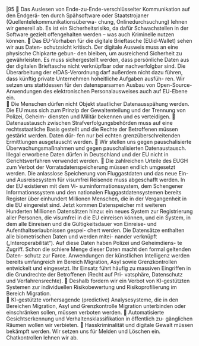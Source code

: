 |95 
 Das Auslesen von Ende-zu-Ende-verschlüsselter Kommunikation auf den Endgerä-
ten durch Spähsoftware oder Staatstrojaner (Quellentelekommunikationsüberwa-
chung, Onlinedurchsuchung) lehnen wir generell ab. Es ist ein Sicherheitsrisiko, da 
dafür Schwachstellen in der Software gezielt offengehalten werden – was auch 
Kriminelle nutzen können. 
 Das EU-Vorhaben für die digitale Brieftasche (EUid-Wallet) sehen wir aus Daten-
schutzsicht kritisch. Der digitale Ausweis muss an eine physische Chipkarte gebun-
den bleiben, um ausreichend Sicherheit zu gewährleisten. Es muss sichergestellt 
werden, dass persönliche Daten aus der digitalen Brieftasche nicht verknüpfbar 
oder nachverfolgbar sind. Die Überarbeitung der eIDAS-Verordnung darf außerdem 
nicht dazu führen, dass künftig private Unternehmen hoheitliche Aufgaben ausfüh-
ren. Wir setzen uns stattdessen für den datensparsamen Ausbau von Open-Source-
Anwendungen des elektronischen Personalausweises auch auf EU-Ebene ein.  
 Die Menschen dürfen nicht Objekt staatlicher Datenausspähung werden. Die EU 
muss sich zum Prinzip der Gewaltenteilung und der Trennung von Polizei, Geheim-
diensten und Militär bekennen und es verteidigen. 
 Datenaustausch zwischen Strafverfolgungsbehörden muss auf eine rechtsstaatliche 
Basis gestellt und die Rechte der Betroffenen müssen gestärkt werden. Daten dür-
fen nur bei echten grenzüberschreitenden Ermittlungen ausgetauscht werden. 
 Wir stellen uns gegen pauschalisierte Überwachungsmaßnahmen und gegen 
pauschalisierten Datenaustausch. Illegal erworbene Daten dürfen in Deutschland 
und der EU nicht in Gerichtsverfahren verwendet werden. 
 Die zahlreichen Urteile des EUGH zum Verbot der Vorratsdatenspeicherung müssen 
endlich umgesetzt werden. 
Die anlasslose Speicherung von Fluggastdaten und das neue Ein- und Ausreisesystem 
für visumfrei Reisende muss abgeschafft werden. In der EU existieren mit dem Vi-
suminformationssystem, dem Schengener Informationssystem und den nationalen 
Fluggastdatensystemen bereits Register über einhundert Millionen Menschen, die in 
der Vergangenheit in die EU eingereist sind. Jetzt kommen Datenspeicher mit weiteren 
Hunderten Millionen Datensätzen hinzu: ein neues System zur Registrierung aller 
Personen, die visumfrei in die EU einreisen können, und ein System, in dem alle 
Einreisen und die Gültigkeitsdauer von Einreise- und Aufenthaltserlaubnissen gespei-
chert werden. Die Datensätze enthalten alle biometrischen Daten und werden mitei-
nander verknüpft („Interoperabilität“). Auf diese Daten haben Polizei und Geheimdiens-
te Zugriff. Schon die schiere Menge dieser Daten macht den formal geltenden Daten-
schutz zur Farce. 
Anwendungen der künstlichen Intelligenz werden bereits umfangreich im Bereich 
Migration, Asyl sowie Grenzkontrollen entwickelt und eingesetzt. Ihr Einsatz führt 
häufig zu massiven Eingriffen in die Grundrechte der Betroffenen (Recht auf Pri-
vatsphäre, Datenschutz und Verfahrensrechte). 
 Deshalb fordern wir ein Verbot von KI-gestützten Systemen zur individuellen 
Risikobewertung und Risikoprofilierung im Bereich Migration.  
 KI-gestützte vorhersagende (predictive) Analysesysteme, die in den Bereichen 
Migration, Asyl und Grenzkontrolle Migration unterbinden oder einschränken sollen, 
müssen verboten werden. 
 Automatisierte Gesichtserkennung und Verhaltensklassifikation in öffentlich zu-
gänglichen Räumen wollen wir verbieten. 
 Hasskriminalität und digitale Gewalt müssen bekämpft werden. Wir setzen uns für 
Melden und Löschen ein. Chatkontrollen lehnen wir ab. 
